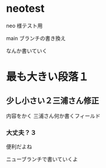 # neotest
neo 様テスト用

main ブランチの書き換え

なんか書いていく

# 最も大きい段落１

## 少し小さい２三浦さん修正
内容をかく
三浦さん何か書くフィールド

### 大丈夫？３
便利だよね

ニューブランチで書いていくよ